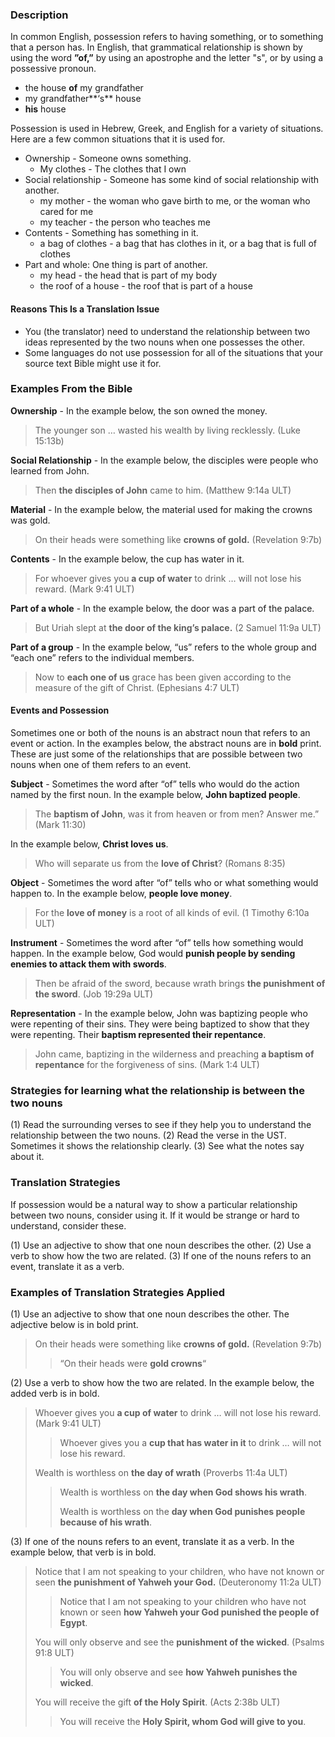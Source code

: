 
### Description

In common English, possession refers to having something, or to something that a person has. In English, that grammatical relationship is shown by using the word **”**of**,”** by using an apostrophe and the letter "s", or by using a possessive pronoun.

* the house **of** my grandfather
* my grandfather**‘s** house
* **his** house

Possession is used in Hebrew, Greek, and English for a variety of situations. Here are a few common situations that it is used for.

* Ownership - Someone owns something.
    * My clothes - The clothes that I own
* Social relationship - Someone has some kind of social relationship with another.
    * my mother -  the woman who gave birth to me, or the woman who cared for me
    * my teacher - the person who teaches me
* Contents - Something has something in it.
    * a bag of clothes - a bag that has clothes in it, or a bag that is full of clothes
* Part and whole: One thing is part of another.
    * my head - the head that is part of my body
    * the roof of a house - the roof that is part of a house

#### Reasons This Is a Translation Issue

* You (the translator) need to understand the relationship between two ideas represented by the two nouns when one possesses the other.
* Some languages do not use possession for all of the situations that your source text Bible might use it for.

### Examples From the Bible

**Ownership** - In the example below, the son owned the money.

> The younger son … wasted his wealth by living recklessly. (Luke 15:13b)

**Social Relationship** - In the example below, the disciples were people who learned from John.

> Then **the disciples of John** came to him. (Matthew 9:14a ULT)

**Material** - In the example below, the material used for making the crowns was gold.

> On their heads were something like **crowns of gold.** (Revelation 9:7b)

**Contents** - In the example below, the cup has water in it.

> For whoever gives you **a cup of water** to drink … will not lose his reward. (Mark 9:41 ULT)

**Part of a whole** - In the example below, the door was a part of the palace.

> But Uriah slept at **the door of the king’s palace.** (2 Samuel 11:9a ULT)

**Part of a group** - In the example below, “us” refers to the whole group and “each one” refers to the individual members.
 
> Now to **each one of us** grace has been given according to the measure of the gift of Christ. (Ephesians 4:7 ULT)

#### Events and Possession

Sometimes one or both of the nouns is an abstract noun that refers to an event or action. In the examples below, the abstract nouns are in **bold** print. These are just some of the relationships that are possible between two nouns when one of them refers to an event.

**Subject** - Sometimes the word after “of” tells who would do the action named by the first noun. In the example below, **John baptized people**.

> The **baptism of John**, was it from heaven or from men? Answer me.” (Mark 11:30)

In the example below, **Christ loves us**.

> Who will separate us from the **love of Christ**? (Romans 8:35)

**Object** - Sometimes the word after “of” tells who or what something would happen to. In the example below, **people love money**.

> For the **love of money** is a root of all kinds of evil. (1 Timothy 6:10a ULT)

**Instrument** - Sometimes the word after “of” tells how something would happen. In the example below, God would **punish people by sending enemies to attack them with swords**.

> Then be afraid of the sword, because wrath brings **the punishment of the sword**. (Job 19:29a ULT)

**Representation** - In the example below, John was baptizing people who were repenting of their sins. They were being baptized to show that they were repenting. Their **baptism represented their repentance**.

> John came, baptizing in the wilderness and preaching **a baptism of repentance** for the forgiveness of sins. (Mark 1:4 ULT)


### Strategies for learning what the relationship is between the two nouns

(1) Read the surrounding verses to see if they help you to understand the relationship between the two nouns.
(2) Read the verse in the UST. Sometimes it shows the relationship clearly.
(3) See what the notes say about it.

### Translation Strategies

If possession would be a natural way to show a particular relationship between two nouns, consider using it. If it would be strange or hard to understand, consider these.

(1) Use an adjective to show that one noun describes the other.
(2) Use a verb to show how the two are related.
(3) If one of the nouns refers to an event, translate it as a verb.

### Examples of Translation Strategies Applied

(1) Use an adjective to show that one noun describes the other. The adjective below is in bold print.

> On their heads were something like **crowns of gold.** (Revelation 9:7b)
> 
> > “On their heads were **gold crowns**“

(2) Use a verb to show how the two are related. In the example below, the added verb is in bold.

> Whoever gives you **a cup of water** to drink … will not lose his reward. (Mark 9:41 ULT)
> 
> > Whoever gives you a **cup that has water in it** to drink … will not lose his reward.
> 
> Wealth is worthless on **the day of wrath** (Proverbs 11:4a ULT)
> 
> > Wealth is worthless on **the day when God shows his wrath**. 
> > 
> > Wealth is worthless on the **day when God punishes people because of his wrath**.

(3) If one of the nouns refers to an event, translate it as a verb. In the example below, that verb is in bold.

> Notice that I am not speaking to your children, who have not known or seen **the punishment of Yahweh your God.** (Deuteronomy 11:2a ULT)
> 
> > Notice that I am not speaking to your children who have not known or seen **how Yahweh your God punished the people of Egypt**.
> 
> You will only observe and see the **punishment of the wicked**. (Psalms 91:8 ULT)
> 
> > You will only observe and see **how Yahweh punishes the wicked**.
> 
> You will receive the gift **of the Holy Spirit**. (Acts 2:38b ULT)
> 
> > You will receive the **Holy Spirit, whom God will give to you**.